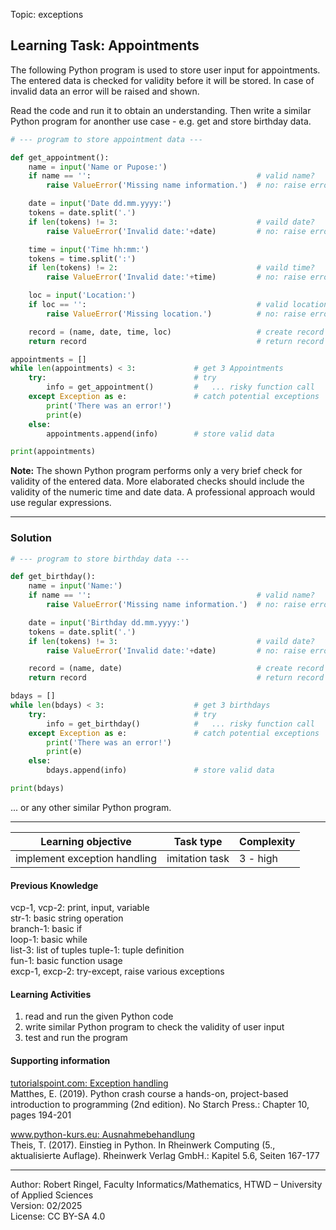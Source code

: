 Topic: exceptions

## Learning Task: Appointments

The following Python program is used to store user input for appointments. The 
entered data is checked for validity before it will be stored. In case of 
invalid data an error will be raised and shown.

Read the code and run it to obtain an understanding. Then write a similar
Python program for anonther use case - e.g. get and store birthday data.

``` python
# --- program to store appointment data ---

def get_appointment():
	name = input('Name or Pupose:')
	if name == '':                                     # valid name?
		raise ValueError('Missing name information.')  # no: raise error

	date = input('Date dd.mm.yyyy:')
	tokens = date.split('.')
	if len(tokens) != 3:                               # vaild date?
		raise ValueError('Invalid date:'+date)         # no: raise error

	time = input('Time hh:mm:')
	tokens = time.split(':')
	if len(tokens) != 2:                               # vaild time?
		raise ValueError('Invalid date:'+time)         # no: raise error

	loc = input('Location:')
	if loc == '':                                      # valid location?
		raise ValueError('Missing location.')          # no: raise error

	record = (name, date, time, loc)                   # create record
	return record                                      # return record

appointments = []
while len(appointments) < 3:             # get 3 Appointments
	try:                                 # try
		info = get_appointment()         #   ... risky function call
	except Exception as e:               # catch potential exceptions
		print('There was an error!')
		print(e)
	else:
		appointments.append(info)        # store valid data

print(appointments)
```
**Note:** The shown Python program performs only a very brief check for validity
of the entered data. More elaborated checks should include the validity of the 
numeric time and date data. A professional approach would use regular expressions.

---------------------------------------

### Solution

``` python
# --- program to store birthday data ---

def get_birthday():
	name = input('Name:')
	if name == '':                                     # valid name?
		raise ValueError('Missing name information.')  # no: raise error

	date = input('Birthday dd.mm.yyyy:')
	tokens = date.split('.')
	if len(tokens) != 3:                               # vaild date?
		raise ValueError('Invalid date:'+date)         # no: raise error

	record = (name, date)                              # create record
	return record                                      # return record

bdays = []
while len(bdays) < 3:                    # get 3 birthdays
	try:                                 # try
		info = get_birthday()            #   ... risky function call
	except Exception as e:               # catch potential exceptions
		print('There was an error!')
		print(e)
	else:
		bdays.append(info)               # store valid data

print(bdays)
```

... or any other similar Python program.

---------------------------------------

| **Learning objective**                         | **Task type**   | **Complexity** |
| ---------------------------------------------- | --------------- | -------------- |
| implement exception handling                   | imitation task  | 3 - high       |  

#### Previous Knowledge

vcp-1, vcp-2: print, input, variable  
str-1: basic string operation  
branch-1: basic if  
loop-1: basic while  
list-3: list of tuples
tuple-1: tuple definition  
fun-1: basic function usage  
excp-1, excp-2: try-except, raise various exceptions
  
#### Learning Activities

1) read and run the given Python code
2) write similar Python program to check the validity of user input
3) test and run the program

#### Supporting information

[tutorialspoint.com: Exception handling](https://www.tutorialspoint.com/python/python_tryexcept_block.htm)  
Matthes, E. (2019). Python crash course a hands-on, project-based introduction to programming (2nd edition). No Starch Press.: Chapter 10, pages 194-201  

[www.python-kurs.eu: Ausnahmebehandlung](https://www.python-kurs.eu/python3_ausnahmebehandlung.php)  
Theis, T. (2017). Einstieg in Python. In Rheinwerk Computing (5., aktualisierte Auflage). Rheinwerk Verlag GmbH.: Kapitel 5.6, Seiten 167-177

---------------------------------------
Author: Robert Ringel, Faculty Informatics/Mathematics, HTWD – University of Applied Sciences  
Version: 02/2025  
License: CC BY-SA 4.0